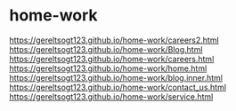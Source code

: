 # home-work
https://gereltsogt123.github.io/home-work/careers2.html
<br/>
https://gereltsogt123.github.io/home-work/Blog.html
<br/>
https://gereltsogt123.github.io/home-work/careers.html
<br/>
https://gereltsogt123.github.io/home-work/home.html
<br>
https://gereltsogt123.github.io/home-work/blog.inner.html
<br/>
https://gereltsogt123.github.io/home-work/contact_us.html
<br>
https://gereltsogt123.github.io/home-work/service.html
<br/>
